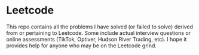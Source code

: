 # Leetcode

This repo contains all the problems I have solved (or failed to solve) derived from or pertaining to Leetcode. Some include actual interview questions or online assessments (TikTok, Optiver, Hudson River Trading, etc). I hope it provides help for anyone who may be on the Leetcode grind.
